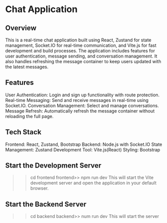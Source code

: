 # Chat Application

## Overview

This is a real-time chat application built using React, Zustand for state management, Socket.IO for real-time communication, and Vite.js for fast development and build processes. 
The application includes features for user authentication, message sending, and conversation management. 
It also handles refreshing the message container to keep users updated with the latest messages.

## Features
User Authentication: Login and sign up functionality with route protection.
Real-time Messaging: Send and receive messages in real-time using Socket.IO.
Conversation Management: Select and manage conversations.
Message Refresh: Automatically refresh the message container without reloading the full page.

## Tech Stack
Frontend: React, Zustand, Bootstrap
Backend: Node.js with Socket.IO
State Management: Zustand
Development Tool: Vite.js(React)
Styling: Bootstrap

## Start the Development Server
>>  cd frontend
>>frontend>> npm run dev
This will start the Vite development server and open the application in your default browser.

## Start the Backend Server

>>  cd backend
>>backend>> num run dev
This will start the server
